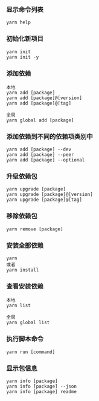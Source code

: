 ### 显示命令列表

```shell
yarn help
```

### 初始化新项目

```shell
yarn init
yarn init -y
```

### 添加依赖

```shell
本地
yarn add [package]
yarn add [package]@[version]
yarn add [package]@[tag]

全局
yarn global add [package]

```

### 添加依赖到不同的依赖项类别中

```shell
yarn add [package] --dev
yarn add [package] --peer
yarn add [package] --optional
```

### 升级依赖包

```shell
yarn upgrade [package]
yarn upgrade [package]@[version]
yarn upgrade [package]@[tag]
```

### 移除依赖包

```shell
yarn remove [package]
```

### 安装全部依赖

```shell
yarn
或者
yarn install
```

### 查看安装依赖

```shell
本地
yarn list

全局
yarn global list
```

### 执行脚本命令

```shell
yarn run [command]
```

### 显示包信息

```shell
yarn info [package]
yarn info [package] --json
yarn info [package] readme
```
